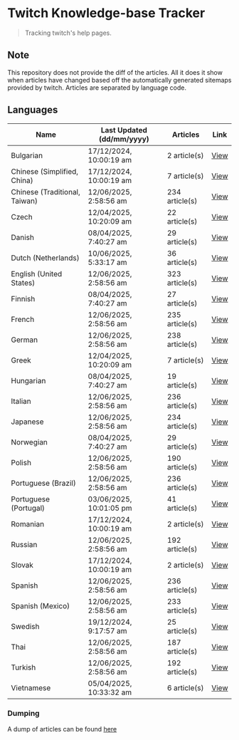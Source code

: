# Twitch Knowledge-base Tracker
> Tracking twitch's help pages. 

## Note
This repository does not provide the diff of the articles. All it does it show when articles have changed based
off the automatically generated sitemaps provided by twitch. Articles are separated by language code.

## Languages

| Name                          | Last Updated (dd/mm/yyyy) | Articles       | Link                   |
|-------------------------------|---------------------------|----------------|------------------------|
| Bulgarian                     | 17/12/2024, 10:00:19 am   | 2 article(s)   | [View](docs/bg.md)     |
| Chinese (Simplified, China)   | 17/12/2024, 10:00:19 am   | 7 article(s)   | [View](docs/zh_CN.md)  |
| Chinese (Traditional, Taiwan) | 12/06/2025, 2:58:56 am    | 234 article(s) | [View](docs/zh_TW.md)  |
| Czech                         | 12/04/2025, 10:20:09 am   | 22 article(s)  | [View](docs/cs.md)     |
| Danish                        | 08/04/2025, 7:40:27 am    | 29 article(s)  | [View](docs/da.md)     |
| Dutch (Netherlands)           | 10/06/2025, 5:33:17 am    | 36 article(s)  | [View](docs/nl_NL.md)  |
| English (United States)       | 12/06/2025, 2:58:56 am    | 323 article(s) | [View](docs/en_US.md)  |
| Finnish                       | 08/04/2025, 7:40:27 am    | 27 article(s)  | [View](docs/fi.md)     |
| French                        | 12/06/2025, 2:58:56 am    | 235 article(s) | [View](docs/fr.md)     |
| German                        | 12/06/2025, 2:58:56 am    | 238 article(s) | [View](docs/de.md)     |
| Greek                         | 12/04/2025, 10:20:09 am   | 7 article(s)   | [View](docs/el.md)     |
| Hungarian                     | 08/04/2025, 7:40:27 am    | 19 article(s)  | [View](docs/hu.md)     |
| Italian                       | 12/06/2025, 2:58:56 am    | 236 article(s) | [View](docs/it.md)     |
| Japanese                      | 12/06/2025, 2:58:56 am    | 234 article(s) | [View](docs/ja.md)     |
| Norwegian                     | 08/04/2025, 7:40:27 am    | 29 article(s)  | [View](docs/no.md)     |
| Polish                        | 12/06/2025, 2:58:56 am    | 190 article(s) | [View](docs/pl.md)     |
| Portuguese (Brazil)           | 12/06/2025, 2:58:56 am    | 236 article(s) | [View](docs/pt_BR.md)  |
| Portuguese (Portugal)         | 03/06/2025, 10:01:05 pm   | 41 article(s)  | [View](docs/pt_PT.md)  |
| Romanian                      | 17/12/2024, 10:00:19 am   | 2 article(s)   | [View](docs/ro.md)     |
| Russian                       | 12/06/2025, 2:58:56 am    | 192 article(s) | [View](docs/ru.md)     |
| Slovak                        | 17/12/2024, 10:00:19 am   | 2 article(s)   | [View](docs/sk.md)     |
| Spanish                       | 12/06/2025, 2:58:56 am    | 236 article(s) | [View](docs/es.md)     |
| Spanish (Mexico)              | 12/06/2025, 2:58:56 am    | 233 article(s) | [View](docs/es_MX.md)  |
| Swedish                       | 19/12/2024, 9:17:57 am    | 25 article(s)  | [View](docs/sv.md)     |
| Thai                          | 12/06/2025, 2:58:56 am    | 187 article(s) | [View](docs/th.md)     |
| Turkish                       | 12/06/2025, 2:58:56 am    | 192 article(s) | [View](docs/tr.md)     |
| Vietnamese                    | 05/04/2025, 10:33:32 am   | 6 article(s)   | [View](docs/vi.md)     |

### Dumping
A dump of articles can be found [here](docs/RAW.md)